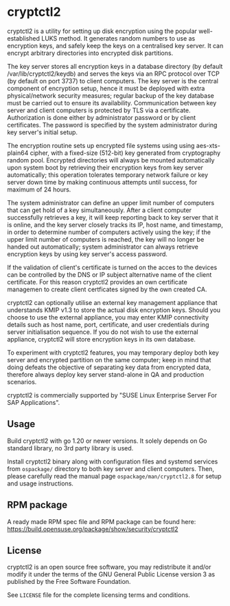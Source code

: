 # cryptctl2
cryptctl2 is a utility for setting up disk encryption using the popular well-established LUKS method. It generates random
numbers to use as encryption keys, and safely keep the keys on a centralised key server. It can encrypt arbitrary
directories into encrypted disk partitions.

The key server stores all encryption keys in a database directory (by default /var/lib/cryptctl2/keydb) and serves the
keys via an RPC protocol over TCP (by default on port 3737) to client computers. The key server is the central component
of encryption setup, hence it must be deployed with extra physical/network security measures; regular backup of the key
database must be carried out to ensure its availability. Communication between key server and client computers is
protected by TLS via a certificate.
Authorization is done either by administrator password or by client certificates. The password is specified by the system administrator during key
server's initial setup.

The encryption routine sets up encrypted file systems using using aes-xts-plain64 cipher, with a fixed-size (512-bit)
key generated from cryptography random pool. Encrypted directories will always be mounted automatically upon system boot
by retrieving their encryption keys from key server automatically; this operation tolerates temporary network failure or
key server down time by making continuous attempts until success, for maximum of 24 hours.

The system administrator can define an upper limit number of computers that can get hold of a key simultaneously. After
a client computer successfully retrieves a key, it will keep reporting back to key server that it is online, and the
key server closely tracks its IP, host name, and timestamp, in order to determine number of computers actively using
the key; if the upper limit number of computers is reached, the key will no longer be handed out automatically; system
administrator can always retrieve encryption keys by using key server's access password.

If the validation of client's certificate is turned on the acces to the devices can be controlled by the DNS or IP subject alternative name of the client certificate.
For this reason cryptctl2 provides an own certificate managemen to create client certficates signed by the own created CA.

cryptctl2 can optionally utilise an external key management appliance that understands KMIP v1.3 to store the actual disk
encryption keys. Should you choose to use the external appliance, you may enter KMIP connectivity details such as host
name, port, certificate, and user credentials during server initialisation sequence. If you do not wish to use the
external appliance, cryptctl2 will store encryption keys in its own database.

To experiment with cryptctl2 features, you may temporary deploy both key server and encrypted partition on the same
computer; keep in mind that doing defeats the objective of separating key data from encrypted data, therefore always
deploy key server stand-alone in QA and production scenarios.

cryptctl2 is commercially supported by "SUSE Linux Enterprise Server For SAP Applications".

## Usage
Build cryptctl2 with go 1.20 or newer versions. It solely depends on Go standard library, no 3rd party library is used.

Install cryptctl2 binary along with configuration files and systemd services from `ospackage/` directory to both key
server and client computers. Then, please carefully read the manual page `ospackage/man/cryptctl2.8` for setup and usage
instructions. 

## RPM package
A ready made RPM spec file and RPM package can be found here:
https://build.opensuse.org/package/show/security/cryptctl2

## License
cryptctl2 is an open source free software, you may redistribute it and/or modify it under the terms of the GNU General
Public License version 3 as published by the Free Software Foundation.

See `LICENSE` file for the complete licensing terms and conditions.
